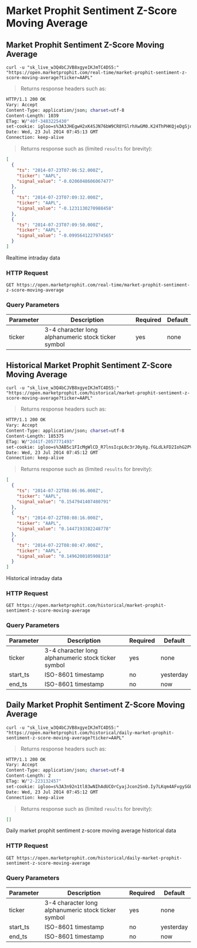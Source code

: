 
# Market Prophit Sentiment Z-Score Moving Average


## Market Prophit Sentiment Z-Score Moving Average

```shell
curl -u "sk_live_w3Q4bCJVB8xgyeIKJmTC4DS5:" "https://open.marketprophit.com/real-time/market-prophit-sentiment-z-score-moving-average?ticker=AAPL"
```

> Returns response headers such as:

```bash
HTTP/1.1 200 OK
Vary: Accept
Content-Type: application/json; charset=utf-8
Content-Length: 1039
ETag: W/"40f-3483225430"
set-cookie: igloo=s%3A3JHEgwH2xK4SJN76bW9CR8YGlrhXwGM0.K24ThPHKQjeDgSjdmjd6m8h12biXuBCQbL4Bcara9Fg; Path=/; Expires=Thu, 24 Jul 2014 07:45:13 GMT; HttpOnly
Date: Wed, 23 Jul 2014 07:45:13 GMT
Connection: keep-alive


```

> Returns response such as (limited `results` for brevity):

```json
[
  {
    "ts": "2014-07-23T07:06:52.000Z",
    "ticker": "AAPL",
    "signal_value": "-0.0206048606067477"
  },
  {
    "ts": "2014-07-23T07:09:32.000Z",
    "ticker": "AAPL",
    "signal_value": "-0.1231130270988458"
  },
  {
    "ts": "2014-07-23T07:09:50.000Z",
    "ticker": "AAPL",
    "signal_value": "-0.0995641227974565"
  }
]
```

Realtime intraday data

### HTTP Request

`GET https://open.marketprophit.com/real-time/market-prophit-sentiment-z-score-moving-average`

### Query Parameters

Parameter | Description | Required | Default
--------- | ----------- | -------- | -------
ticker | 3-4 character long alphanumeric stock ticker symbol | yes | none



## Historical Market Prophit Sentiment Z-Score Moving Average

```shell
curl -u "sk_live_w3Q4bCJVB8xgyeIKJmTC4DS5:" "https://open.marketprophit.com/historical/market-prophit-sentiment-z-score-moving-average?ticker=AAPL"
```

> Returns response headers such as:

```bash
HTTP/1.1 200 OK
Vary: Accept
Content-Type: application/json; charset=utf-8
Content-Length: 185375
ETag: W/"2d41f-2057771493"
set-cookie: igloo=s%3AB5c1FIcMgWlCD_R7lnsIcpL0c3rJ0yXg.fGLdLkFD2IohG2PVrIlUZpimwq18Svtn4ynVJ1vm5og; Path=/; Expires=Thu, 24 Jul 2014 07:45:12 GMT; HttpOnly
Date: Wed, 23 Jul 2014 07:45:12 GMT
Connection: keep-alive


```

> Returns response such as (limited `results` for brevity):

```json
[
  {
    "ts": "2014-07-22T08:06:06.000Z",
    "ticker": "AAPL",
    "signal_value": "0.1547941407480791"
  },
  {
    "ts": "2014-07-22T08:08:16.000Z",
    "ticker": "AAPL",
    "signal_value": "0.1447193382248778"
  },
  {
    "ts": "2014-07-22T08:08:47.000Z",
    "ticker": "AAPL",
    "signal_value": "0.1496200105908318"
  }
]
```

Historical intraday data

### HTTP Request

`GET https://open.marketprophit.com/historical/market-prophit-sentiment-z-score-moving-average`

### Query Parameters

Parameter | Description | Required | Default
--------- | ----------- | -------- | -------
ticker | 3-4 character long alphanumeric stock ticker symbol | yes | none
start_ts | ISO-8601 timestamp | no | yesterday
end_ts | ISO-8601 timestamp | no | now


## Daily Market Prophit Sentiment Z-Score Moving Average

```shell
curl -u "sk_live_w3Q4bCJVB8xgyeIKJmTC4DS5:" "https://open.marketprophit.com/historical/daily-market-prophit-sentiment-z-score-moving-average?ticker=AAPL"
```

> Returns response headers such as:

```bash
HTTP/1.1 200 OK
Vary: Accept
Content-Type: application/json; charset=utf-8
Content-Length: 2
ETag: W/"2-223132457"
set-cookie: igloo=s%3A3n92n1tl83wNIhAdUCOrCyajJcon2Sn0.Iy7LKqm4AFvgySGU82zy0y%2BtyZU2BsqLOhBMTXy79lM; Path=/; Expires=Thu, 24 Jul 2014 07:45:12 GMT; HttpOnly
Date: Wed, 23 Jul 2014 07:45:12 GMT
Connection: keep-alive


```

> Returns response such as (limited `results` for brevity):

```json
[]
```

Daily market prophit sentiment z-score moving average historical data

### HTTP Request

`GET https://open.marketprophit.com/historical/daily-market-prophit-sentiment-z-score-moving-average`

### Query Parameters

Parameter | Description | Required | Default
--------- | ----------- | -------- | -------
ticker | 3-4 character long alphanumeric stock ticker symbol | yes | none
start_ts | ISO-8601 timestamp | no | yesterday
end_ts | ISO-8601 timestamp | no | now

